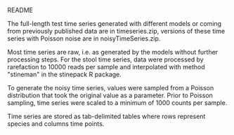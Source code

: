 README

The full-length test time series generated with different models or coming from previously published data are in timeseries.zip, versions of these time series with Poisson noise are in noisyTimeSeries.zip.

Most time series are raw, i.e. as generated by the models without further processing steps. For the stool time series, data were processed by rarefaction to 10000 reads per sample and interpolated with method "stineman" in the stinepack R package.   

To generate the noisy time series, values were sampled from a Poisson distribution that took the original value as a parameter. Prior to Poisson sampling, time series were scaled to a minimum of 1000 counts per sample.  

Time series are stored as tab-delimited tables where rows represent species and columns time points. 
